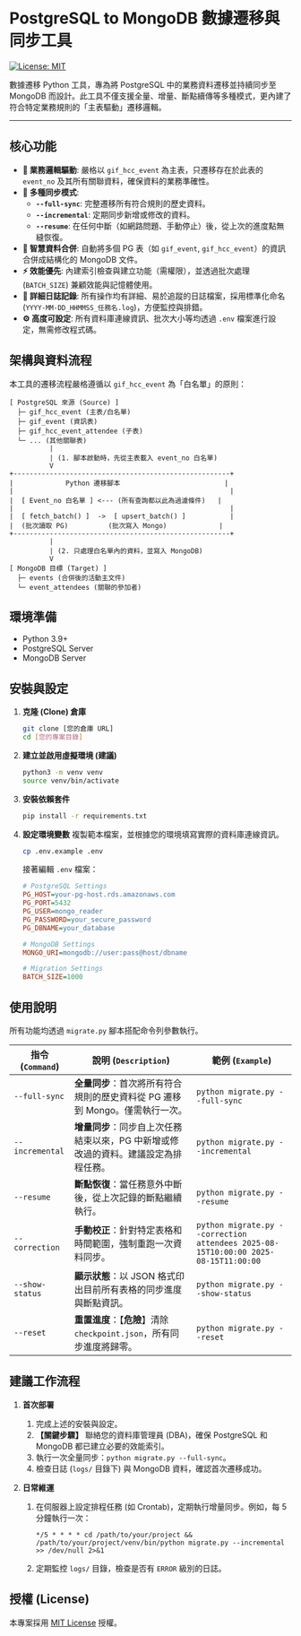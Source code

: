 # PostgreSQL to MongoDB 數據遷移與同步工具

[![License: MIT](https://img.shields.io/badge/License-MIT-yellow.svg)](https://opensource.org/licenses/MIT)

數據遷移 Python 工具，專為將 PostgreSQL 中的業務資料遷移並持續同步至 MongoDB 而設計。此工具不僅支援全量、增量、斷點續傳等多種模式，更內建了符合特定業務規則的「主表驅動」遷移邏輯。

---

## 核心功能

* **🎯 業務邏輯驅動**: 嚴格以 `gif_hcc_event` 為主表，只遷移存在於此表的 `event_no` 及其所有關聯資料，確保資料的業務準確性。
* **🔄 多種同步模式**:
    * **`--full-sync`**: 完整遷移所有符合規則的歷史資料。
    * **`--incremental`**: 定期同步新增或修改的資料。
    * **`--resume`**: 在任何中斷（如網路問題、手動停止）後，從上次的進度點無縫恢復。
* **🧩 智慧資料合併**: 自動將多個 PG 表（如 `gif_event`, `gif_hcc_event`）的資訊合併成結構化的 MongoDB 文件。
* **⚡ 效能優先**: 內建索引檢查與建立功能（需權限），並透過批次處理 (`BATCH_SIZE`) 兼顧效能與記憶體使用。
* **📄 詳細日誌記錄**: 所有操作均有詳細、易於追蹤的日誌檔案，採用標準化命名 (`YYYY-MM-DD_HHMMSS_任務名.log`)，方便監控與排錯。
* **⚙️ 高度可設定**: 所有資料庫連線資訊、批次大小等均透過 `.env` 檔案進行設定，無需修改程式碼。

## 架構與資料流程

本工具的遷移流程嚴格遵循以 `gif_hcc_event` 為「白名單」的原則：

```
[ PostgreSQL 來源 (Source) ]
  ├─ gif_hcc_event (主表/白名單)
  ├─ gif_event (資訊表)
  ├─ gif_hcc_event_attendee (子表)
  └─ ... (其他關聯表)
          |
          | (1. 腳本啟動時，先從主表載入 event_no 白名單)
          V
+------------------------------------------------------+
|             Python 遷移腳本                          |
|                                                      |
|  [ Event_no 白名單 ] <--- (所有查詢都以此為過濾條件)   |
|                                                      |
|  [ fetch_batch() ]  ->  [ upsert_batch() ]           |
|  (批次讀取 PG)          (批次寫入 Mongo)             |
+------------------------------------------------------+
          |
          | (2. 只處理白名單內的資料，並寫入 MongoDB)
          V
[ MongoDB 目標 (Target) ]
  ├─ events (合併後的活動主文件)
  └─ event_attendees (關聯的參加者)
```

## 環境準備

* Python 3.9+
* PostgreSQL Server
* MongoDB Server

## 安裝與設定

1.  **克隆 (Clone) 倉庫**
    ```bash
    git clone [您的倉庫 URL]
    cd [您的專案目錄]
    ```

2.  **建立並啟用虛擬環境 (建議)**
    ```bash
    python3 -m venv venv
    source venv/bin/activate
    ```

3.  **安裝依賴套件**
    ```bash
    pip install -r requirements.txt
    ```

4.  **設定環境變數**
    複製範本檔案，並根據您的環境填寫實際的資料庫連線資訊。
    ```bash
    cp .env.example .env
    ```
    接著編輯 `.env` 檔案：
    ```ini
    # PostgreSQL Settings
    PG_HOST=your-pg-host.rds.amazonaws.com
    PG_PORT=5432
    PG_USER=mongo_reader
    PG_PASSWORD=your_secure_password
    PG_DBNAME=your_database

    # MongoDB Settings
    MONGO_URI=mongodb://user:pass@host/dbname

    # Migration Settings
    BATCH_SIZE=1000
    ```

## 使用說明

所有功能均透過 `migrate.py` 腳本搭配命令列參數執行。

| 指令 (`Command`)          | 說明 (`Description`)                                                                       | 範例 (`Example`)                                                         |
| ------------------------- | ------------------------------------------------------------------------------------------ | ------------------------------------------------------------------------ |
| `--full-sync`             | **全量同步**：首次將所有符合規則的歷史資料從 PG 遷移到 Mongo。僅需執行一次。               | `python migrate.py --full-sync`                                          |
| `--incremental`           | **增量同步**：同步自上次任務結束以來，PG 中新增或修改過的資料。建議設定為排程任務。          | `python migrate.py --incremental`                                        |
| `--resume`                | **斷點恢復**：當任務意外中斷後，從上次記錄的斷點繼續執行。                                 | `python migrate.py --resume`                                             |
| `--correction`            | **手動校正**：針對特定表格和時間範圍，強制重跑一次資料同步。                                 | `python migrate.py --correction attendees 2025-08-15T10:00:00 2025-08-15T11:00:00` |
| `--show-status`           | **顯示狀態**：以 JSON 格式印出目前所有表格的同步進度與斷點資訊。                           | `python migrate.py --show-status`                                        |
| `--reset`                 | **重置進度**：【**危險**】清除 `checkpoint.json`，所有同步進度將歸零。                     | `python migrate.py --reset`                                              |


## 建議工作流程

1.  **首次部署**
    1.  完成上述的安裝與設定。
    2.  **【關鍵步驟】** 聯絡您的資料庫管理員 (DBA)，確保 PostgreSQL 和 MongoDB 都已建立必要的效能索引。
    3.  執行一次全量同步：`python migrate.py --full-sync`。
    4.  檢查日誌 (`logs/` 目錄下) 與 MongoDB 資料，確認首次遷移成功。

2.  **日常維運**
    1.  在伺服器上設定排程任務 (如 Crontab)，定期執行增量同步。例如，每 5 分鐘執行一次：
        ```crontab
        */5 * * * * cd /path/to/your/project && /path/to/your/project/venv/bin/python migrate.py --incremental >> /dev/null 2>&1
        ```
    2.  定期監控 `logs/` 目錄，檢查是否有 `ERROR` 級別的日誌。

## 授權 (License)

本專案採用 [MIT License](LICENSE) 授權。